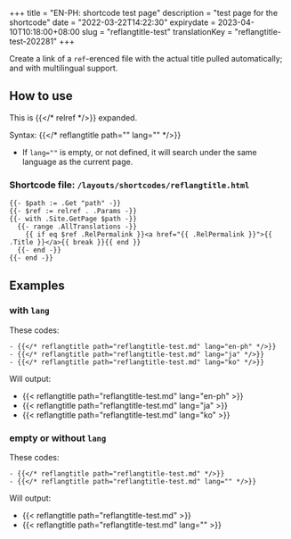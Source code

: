 +++
title = "EN-PH: <reflangtitle> shortcode test page"
description = "test page for the <reflangtitle> shortcode"
date = "2022-03-22T14:22:30"
expirydate = 2023-04-10T10:18:00+08:00
slug = "reflangtitle-test"
translationKey = "reflangtitle-test-202281"
+++

Create a link of a `ref`-erenced file with the actual title pulled automatically; and with multilingual support.

<!--more-->

## How to use

<!-- markdownlint-disable -->
This is {{</* relref */>}} expanded.
<!-- markdownlint-enable -->

<!-- markdownlint-disable -->
Syntax: {{</* reflangtitle path="" lang="" */>}}
<!-- markdownlint-enable -->

- If `lang=""` is empty, or not defined, it will search under the same language as the current page.

### Shortcode file: `/layouts/shortcodes/reflangtitle.html`

```golang
{{- $path := .Get "path" -}}
{{- $ref := relref . .Params -}}
{{- with .Site.GetPage $path -}}
  {{- range .AllTranslations -}}
    {{ if eq $ref .RelPermalink }}<a href="{{ .RelPermalink }}">{{ .Title }}</a>{{ break }}{{ end }}
  {{- end -}}
{{- end -}}
```

## Examples

### with `lang`

These codes:

<!-- markdownlint-disable -->
```golang
- {{</* reflangtitle path="reflangtitle-test.md" lang="en-ph" */>}}
- {{</* reflangtitle path="reflangtitle-test.md" lang="ja" */>}}
- {{</* reflangtitle path="reflangtitle-test.md" lang="ko" */>}}
```
<!-- markdownlint-enable -->

Will output:

- {{< reflangtitle path="reflangtitle-test.md" lang="en-ph" >}}
- {{< reflangtitle path="reflangtitle-test.md" lang="ja" >}}
- {{< reflangtitle path="reflangtitle-test.md" lang="ko" >}}

### empty or without `lang`

These codes:

<!-- markdownlint-disable -->
```golang
- {{</* reflangtitle path="reflangtitle-test.md" */>}}
- {{</* reflangtitle path="reflangtitle-test.md" lang="" */>}}
```
<!-- markdownlint-enable -->

Will output:

- {{< reflangtitle path="reflangtitle-test.md" >}}
- {{< reflangtitle path="reflangtitle-test.md" lang="" >}}
